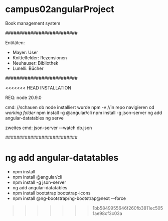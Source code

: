 # campus02angularProject
Book management system

##########################

Entitäten:

- Mayer: User
- Knittelfelder: Rezensionen
- Neuhauser: Bibliothek
- Lunelli: Bücher

##########################

<<<<<<< HEAD
INSTALLATION

REQ:
node 20.9.0

cmd:
//schauen ob node installiert wurde
npm -v
//in repo navigieren
cd *working folder*
npm install -g @angular/cli
npm install -g json-server
ng add angular-datatables
ng serve

zweites cmd:
json-server --watch db.json

##########################

 

ng add angular-datatables
=======
* npm install
* npm install @angular/cli
* npm install -g json-server
* ng add angular-datatables
* npm install bootstrap bootstrap-icons
* npm install @ng-bootstrap/ng-bootstrap@next --force
>>>>>>> 1bb5849955646f260fb3811ec5051ae98cf3c03a
